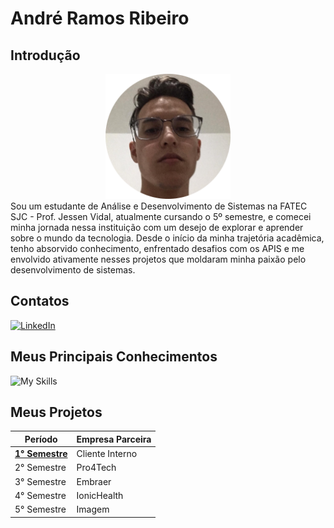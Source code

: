 # André Ramos Ribeiro

## Introdução


<div align="center">
<img src="./Img/foto.png" width="200px" />
</div>



<div>
   <img align="left">
   Sou um estudante de Análise e Desenvolvimento de Sistemas na FATEC SJC - Prof. Jessen Vidal, atualmente cursando o 5º semestre, e comecei minha jornada nessa instituição com um desejo de explorar e aprender sobre o mundo da tecnologia. Desde o início da minha trajetória acadêmica, tenho absorvido conhecimento, enfrentado desafios com os APIS e me envolvido ativamente nesses projetos que moldaram minha paixão pelo desenvolvimento de sistemas.  
</div>


## Contatos

[![LinkedIn](https://img.shields.io/badge/LinkedIn-0077B5?style=for-the-badge&logo=linkedin&logoColor=white)](https://www.linkedin.com/in/andre-ramos-ribeiro-320621226/) 


## Meus Principais Conhecimentos

![My Skills](https://skillicons.dev/icons?i=ts,js,nodejs,mysql,postgres,html,css,react,github,dark)


## Meus Projetos

|Período	|Empresa Parceira|
| ----------------- | ----------------- |
| <a href="https://github.com/New-Tomorrow/TG-I/tree/main/Portfolio">**1° Semestre**|	Cliente Interno|
|2° Semestre	|	Pro4Tech|
|3° Semestre	|	Embraer|
|4° Semestre	|	IonicHealth|
|5° Semestre	|	Imagem|

